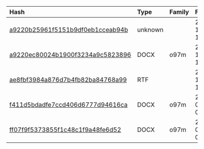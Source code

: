 |Hash|Type|Family|Frist_Seen|Name|
|:--|:--|:--|:--|:--|
|[a9220b25961f5151b9df0eb1cceab94b](https://www.virustotal.com/gui/file/a9220b25961f5151b9df0eb1cceab94b)|unknown||2018-11-06 15:05:27|payload_unmodified.dat|
|[a9220ec80024b1900f3234a9c5823896](https://www.virustotal.com/gui/file/a9220ec80024b1900f3234a9c5823896)|DOCX|o97m|2018-10-25 11:14:39|609422-1571147514.docx|
|[ae8fbf3984a876d7b4fb82ba84768a99](https://www.virustotal.com/gui/file/ae8fbf3984a876d7b4fb82ba84768a99)|RTF||2018-10-10 12:51:12|1.rtf|
|[f411d5bdadfe7ccd406d6777d94616ca](https://www.virustotal.com/gui/file/f411d5bdadfe7ccd406d6777d94616ca)|DOCX|o97m|2018-08-13 06:37:01|=?UTF-8?B?0KHQsNC90LrRhtC40LguZG9j?=|
|[ff07f9f5373855f1c48c1f9a48fe6d52](https://www.virustotal.com/gui/file/ff07f9f5373855f1c48c1f9a48fe6d52)|DOCX|o97m|2018-07-20 09:08:57|=?UTF-8?B?0J/QvtCy0LXRgdGC0LrQsC5kb2M=?=|

